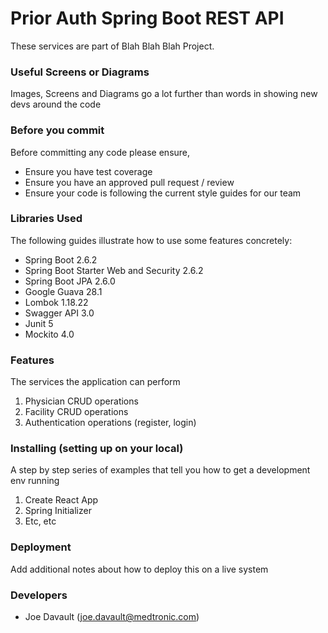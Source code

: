 # Prior Auth Spring Boot REST API
These services are part of Blah Blah Blah Project.

### Useful Screens or Diagrams
Images, Screens and Diagrams go a lot further than words in showing new devs around the code

### Before you commit
Before committing any code please ensure,

* Ensure you have test coverage
* Ensure you have an approved pull request / review
* Ensure your code is following the current style guides for our team

### Libraries Used
The following guides illustrate how to use some features concretely:

* Spring Boot 2.6.2
* Spring Boot Starter Web and Security 2.6.2
* Spring Boot JPA 2.6.0
* Google Guava 28.1
* Lombok 1.18.22
* Swagger API 3.0
* Junit 5
* Mockito 4.0

### Features
The services the application can perform

1. Physician CRUD operations
2. Facility CRUD operations
3. Authentication operations (register, login)

### Installing (setting up on your local)
A step by step series of examples that tell you how to get a development env running

1. Create React App
2. Spring Initializer
3. Etc, etc

### Deployment
Add additional notes about how to deploy this on a live system

### Developers
* Joe Davault (joe.davault@medtronic.com)

